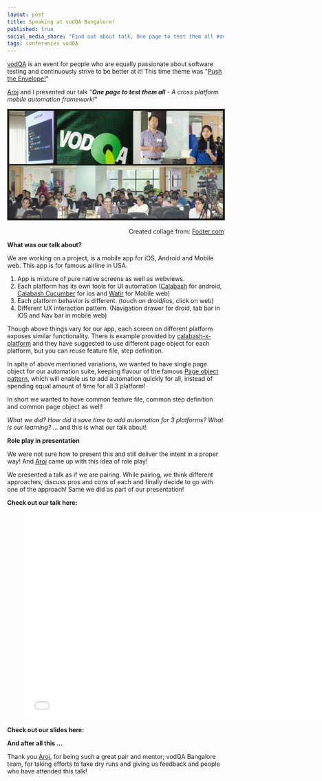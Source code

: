 ```yaml
---
layout: post
title: Speaking at vodQA Bangalore!
published: true
social_media_share: "Find out about talk, One page to test them all #automation @arojp"
tags: conferences vodQA
---
```

[vodQA](https://www.facebook.com/groups/vodqa/) is an event for people who are equally passionate about software testing and continuously strive to be better at it! This time theme was "[Push the Envelope!](http://info.thoughtworks.com/registration-vodqa-bangalore-2015.html)"

[Aroj](https://www.linkedin.com/pub/aroj-george/b/573/74b) and I presented our talk "***One page to test them all***  - _A cross platform mobile automation framework!_"

<p align="middle">
    <img src="/assets/vodqa_bangalore.jpg" alt="vodQA Bangalore"  border="1">
   <figcaption align="right">Created collage from: <a href = "http://www.fotor.com/features/collage.html">Footer.com</a></figcaption>
</p>


**What was our talk about?**

We are working on a project, is a mobile app for iOS, Android and Mobile web. This app is for famous airline in USA.

 1. App is mixture of pure native screens as well as webviews.
 2. Each platform has its own tools for UI automation ([Calabash](https://github.com/calabash/calabash-android) for android, [Calabash Cucumber](https://github.com/calabash/calabash-ios) for ios and [Watir](http://watir.com/) for Mobile web)
 3. Each platform behavior is different. (touch on droid/ios, click on web)
 4. Different UX interaction pattern. (Navigation drawer for droid, tab bar in iOS and Nav bar in mobile web)

 Though above things vary for our app, each screen on different platform exposes similar functionality. There is example provided by [calabash-x-platform](https://github.com/calabash/x-platform-example) and they have suggested to use different page object for each platform, but you can reuse feature file, step definition.

 In spite of above mentioned variations, we wanted to have single page object for our automation suite, keeping flavour of the famous [Page object pattern](http://martinfowler.com/bliki/PageObject.html), which will enable us to add automation quickly for all, instead of spending equal amount of time for all 3 platform!

  In short we wanted to have common feature file, common step definition and common page object as well!

 _What we did? How did it save time to add automation for 3 platforms? What is our learning?_ ... and this is what our talk about!

**Role play in presentation**

We were not sure how to present this and still deliver the intent in a proper way! And [Aroj](https://twitter.com/arojp) came up with this idea of role play!

We presented a talk as if we are pairing. While pairing, we think different approaches, discuss pros and cons of each and finally decide to go with one of the approach! Same we did as part of our presentation!


**Check out our talk here:**

<div class="video">
    <figure>
        <iframe width="730" height="480" src="//www.youtube.com/embed/b1On2xlURcY?rel=0" frameborder="0" allowfullscreen></iframe>
    </figure>
</div>


**Check out our slides here:**

<script async class="speakerdeck-embed" data-id="49370aadf70d401fa016ea09507661bd" data-ratio="1.77777777777778" src="//speakerdeck.com/assets/embed.js">
</script>

**And after all this ...**

Thank you [Aroj](https://www.linkedin.com/pub/aroj-george/b/573/74b), for being such a great pair and mentor; vodQA Bangalore team, for taking efforts to take dry runs and giving us feedback and people who have attended this talk!



